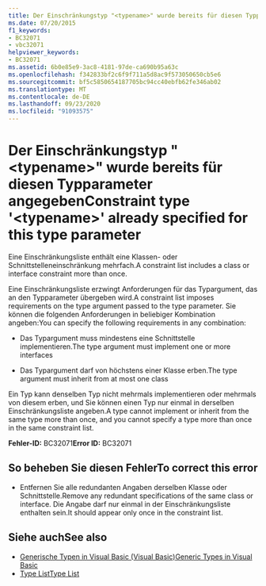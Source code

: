```yaml
---
title: Der Einschränkungstyp "<typename>" wurde bereits für diesen Typparameter angegeben
ms.date: 07/20/2015
f1_keywords:
- BC32071
- vbc32071
helpviewer_keywords:
- BC32071
ms.assetid: 6b0e85e9-3ac8-4181-97de-ca690b95a63c
ms.openlocfilehash: f342833bf2c6f9f711a5d8ac9f573050650cb5e6
ms.sourcegitcommit: bf5c5850654187705bc94cc40ebfb62fe346ab02
ms.translationtype: MT
ms.contentlocale: de-DE
ms.lasthandoff: 09/23/2020
ms.locfileid: "91093575"
---
```

# <a name="constraint-type-typename-already-specified-for-this-type-parameter"></a><span data-ttu-id="c8fbf-102">Der Einschränkungstyp "\<typename>" wurde bereits für diesen Typparameter angegeben</span><span class="sxs-lookup"><span data-stu-id="c8fbf-102">Constraint type '\<typename>' already specified for this type parameter</span></span>

<span data-ttu-id="c8fbf-103">Eine Einschränkungsliste enthält eine Klassen- oder Schnittstelleneinschränkung mehrfach.</span><span class="sxs-lookup"><span data-stu-id="c8fbf-103">A constraint list includes a class or interface constraint more than once.</span></span>  
  
 <span data-ttu-id="c8fbf-104">Eine Einschränkungsliste erzwingt Anforderungen für das Typargument, das an den Typparameter übergeben wird.</span><span class="sxs-lookup"><span data-stu-id="c8fbf-104">A constraint list imposes requirements on the type argument passed to the type parameter.</span></span> <span data-ttu-id="c8fbf-105">Sie können die folgenden Anforderungen in beliebiger Kombination angeben:</span><span class="sxs-lookup"><span data-stu-id="c8fbf-105">You can specify the following requirements in any combination:</span></span>  
  
- <span data-ttu-id="c8fbf-106">Das Typargument muss mindestens eine Schnittstelle implementieren.</span><span class="sxs-lookup"><span data-stu-id="c8fbf-106">The type argument must implement one or more interfaces</span></span>  
  
- <span data-ttu-id="c8fbf-107">Das Typargument darf von höchstens einer Klasse erben.</span><span class="sxs-lookup"><span data-stu-id="c8fbf-107">The type argument must inherit from at most one class</span></span>  
  
 <span data-ttu-id="c8fbf-108">Ein Typ kann denselben Typ nicht mehrmals implementieren oder mehrmals von diesem erben, und Sie können einen Typ nur einmal in derselben Einschränkungsliste angeben.</span><span class="sxs-lookup"><span data-stu-id="c8fbf-108">A type cannot implement or inherit from the same type more than once, and you cannot specify a type more than once in the same constraint list.</span></span>  
  
 <span data-ttu-id="c8fbf-109">**Fehler-ID:** BC32071</span><span class="sxs-lookup"><span data-stu-id="c8fbf-109">**Error ID:** BC32071</span></span>  
  
## <a name="to-correct-this-error"></a><span data-ttu-id="c8fbf-110">So beheben Sie diesen Fehler</span><span class="sxs-lookup"><span data-stu-id="c8fbf-110">To correct this error</span></span>  
  
- <span data-ttu-id="c8fbf-111">Entfernen Sie alle redundanten Angaben derselben Klasse oder Schnittstelle.</span><span class="sxs-lookup"><span data-stu-id="c8fbf-111">Remove any redundant specifications of the same class or interface.</span></span> <span data-ttu-id="c8fbf-112">Die Angabe darf nur einmal in der Einschränkungsliste enthalten sein.</span><span class="sxs-lookup"><span data-stu-id="c8fbf-112">It should appear only once in the constraint list.</span></span>  
  
## <a name="see-also"></a><span data-ttu-id="c8fbf-113">Siehe auch</span><span class="sxs-lookup"><span data-stu-id="c8fbf-113">See also</span></span>

- [<span data-ttu-id="c8fbf-114">Generische Typen in Visual Basic (Visual Basic)</span><span class="sxs-lookup"><span data-stu-id="c8fbf-114">Generic Types in Visual Basic</span></span>](../programming-guide/language-features/data-types/generic-types.md)
- [<span data-ttu-id="c8fbf-115">Type List</span><span class="sxs-lookup"><span data-stu-id="c8fbf-115">Type List</span></span>](../language-reference/statements/type-list.md)
